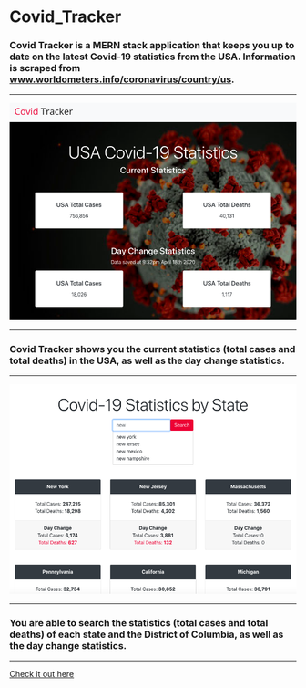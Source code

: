 # Covid_Tracker

### Covid Tracker is a MERN stack application that keeps you up to date on the latest Covid-19 statistics from the USA. Information is scraped from www.worldometers.info/coronavirus/country/us.

---

![alt text](client/src/images/usa_states.png "Covid Tracker Home Page")

---

### Covid Tracker shows you the current statistics (total cases and total deaths) in the USA, as well as the day change statistics.

---

![alt text](client/src/images/state_stats1.png "Covid Tracker States Section")

---

### You are able to search the statistics (total cases and total deaths) of each state and the District of Columbia, as well as the day change statistics.

---

[Check it out here](https://shrouded-brushlands-88608.herokuapp.com/ "link to the Covid Tracker Homepage")


